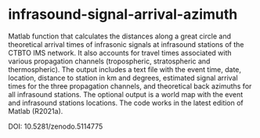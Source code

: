 # infrasound-signal-arrival-azimuth
Matlab function that calculates the distances along a great circle and theoretical arrival times of infrasonic signals at infrasound stations of the CTBTO IMS network. It also accounts for travel times associated with various propagation channels (tropospheric, stratospheric and thermospheric). The output includes a text file with the event time, date, location, distance to station in km and degrees, estimated signal arrival times for the three propagation channels, and theoretical back azimuths for all infrasound stations. The optional output is a world map with the event and infrasound stations locations. The code works in the latest edition of Matlab (R2021a).

DOI: 10.5281/zenodo.5114775
